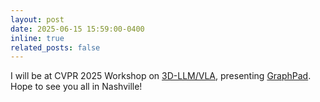 ```yaml
---
layout: post
date: 2025-06-15 15:59:00-0400
inline: true
related_posts: false
---
```


I will be at CVPR 2025 Workshop on [3D-LLM/VLA](https://3d-llm-vla.github.io/), presenting [GraphPad](https://arxiv.org/abs/2506.01174). Hope to see you all in Nashville!

